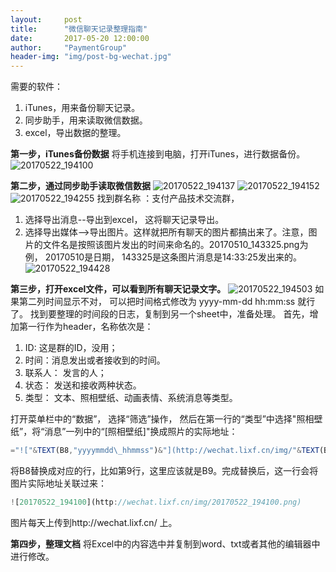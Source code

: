 ```yaml
---                             
layout:     post                             
title:      "微信聊天记录整理指南"                               
date:       2017-05-20 12:00:00                               
author:     "PaymentGroup"                               
header-img: "img/post-bg-wechat.jpg"                               
---                   
```


需要的软件：
1. iTunes，用来备份聊天记录。
2. 同步助手，用来读取微信数据。
3. excel，导出数据的整理。

**第一步，iTunes备份数据**
将手机连接到电脑，打开iTunes，进行数据备份。 
![20170522_194100](http://wechat.lixf.cn/img/wechat-1.png)

**第二步，通过同步助手读取微信数据**
![20170522_194137](http://wechat.lixf.cn/img/wechat-2.png)
![20170522_194152](http://wechat.lixf.cn/img/wechat-3.png)
![20170522_194255](http://wechat.lixf.cn/img/wechat-4.png)
找到群名称 ：支付产品技术交流群，
1. 选择导出消息--导出到excel， 这将聊天记录导出。
2. 选择导出媒体-->导出图片。这样就把所有聊天的图片都搞出来了。注意，图片的文件名是按照该图片发出的时间来命名的。20170510_143325.png为例， 20170510是日期， 143325是这条图片消息是14:33:25发出来的。 
![20170522_194428](http://wechat.lixf.cn/img/wechat-5.png)

**第三步，打开excel文件，可以看到所有聊天记录文字。**
![20170522_194503](http://wechat.lixf.cn/img/wechat-6.png)
如果第二列时间显示不对， 可以把时间格式修改为 yyyy-mm-dd hh:mm:ss 就行了。
找到要整理的时间段的日志，复制到另一个sheet中，准备处理。 
首先，增加第一行作为header，名称依次是： 
1. ID: 这是群的ID，没用；
2. 时间：消息发出或者接收到的时间。 
3. 联系人： 发言的人；
4. 状态： 发送和接收两种状态。
5. 类型： 文本、照相壁纸、动画表情、系统消息等类型。 

打开菜单栏中的“数据”， 选择“筛选”操作， 然后在第一行的“类型”中选择"照相壁纸”，将“消息”一列中的“[照相壁纸]"换成照片的实际地址： 

```javascript
="!["&TEXT(B8,"yyyymmdd\_hhmmss")&"](http://wechat.lixf.cn/img/"&TEXT(B8,"yyyymmdd\_hhmmss")&".png)"
```

将B8替换成对应的行，比如第9行，这里应该就是B9。完成替换后，这一行会将图片实际地址关联过来：

```javascript
![20170522_194100](http://wechat.lixf.cn/img/20170522_194100.png)
```

图片每天上传到http://wechat.lixf.cn/ 上。

**第四步，整理文档**
将Excel中的内容选中并复制到word、txt或者其他的编辑器中进行修改。 

